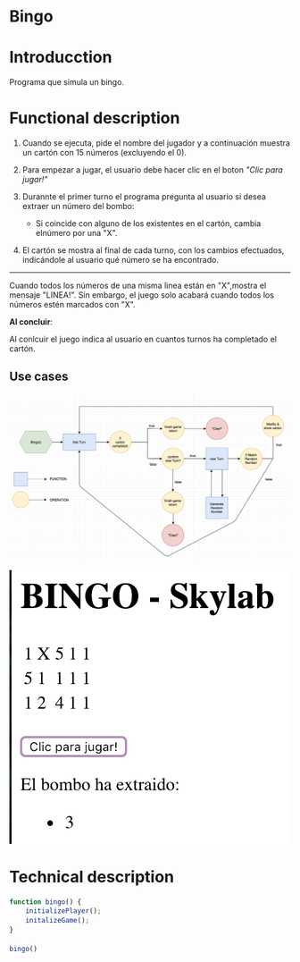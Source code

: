 Bingo
=========

# Introducction

Programa que simula un bingo.

# Functional description

1. Cuando se ejecuta, pide el nombre del jugador y a continuación muestra un cartón con 15 números (excluyendo el 0).

2. Para empezar a jugar, el usuario debe hacer clic en el boton *"Clic para jugar!"*

3. Durannte el primer turno el programa pregunta al usuario si desea extraer un número del bombo:

    * Si coincide con alguno de los existentes en el cartón, cambia elnúmero por una "X". 
 
4. El cartón se mostra al final de cada turno, con los cambios efectuados, indicándole al usuario qué número se ha encontrado. 

***

Cuando todos los números de una misma linea están en "X",mostra el mensaje "LINEA!". Sin embargo, el juego solo acabará cuando todos los números estén marcados con "X".


**Al concluir**:

Al conlcuir el juego indica al usuario en cuantos turnos ha completado el cartón. 

## Use cases

![Bingo flow](images/bingo-flow.png)

![Bingo Skylab](images/bingo-skylab.png)


# Technical description

```javascript
function bingo() {
    initializePlayer();
    initalizeGame();
}

bingo()

```